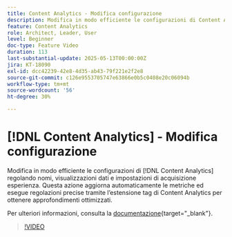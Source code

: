 ```yaml
---
title: Content Analytics - Modifica configurazione
description: Modifica in modo efficiente le configurazioni di Content Analytics regolando i nomi, le visualizzazioni dati e le impostazioni di acquisizione delle esperienze.
feature: Content Analytics
role: Architect, Leader, User
level: Beginner
doc-type: Feature Video
duration: 113
last-substantial-update: 2025-05-13T00:00:00Z
jira: KT-18090
exl-id: dcc42239-42e8-4d35-ab43-79f221e2f2e8
source-git-commit: c126e9553705747e63866e0b5c0408e20c06094b
workflow-type: tm+mt
source-wordcount: '56'
ht-degree: 30%

---
```


# [!DNL Content Analytics] - Modifica configurazione

Modifica in modo efficiente le configurazioni di [!DNL Content Analytics] regolando nomi, visualizzazioni dati e impostazioni di acquisizione esperienza. Questa azione aggiorna automaticamente le metriche ed esegue regolazioni precise tramite l’estensione tag di Content Analytics per ottenere approfondimenti ottimizzati.

Per ulteriori informazioni, consulta la [documentazione](https://experienceleague.adobe.com/en/docs/analytics-platform/using/content-analytics/configuration/guided){target="_blank"}.

>[!VIDEO](https://video.tv.adobe.com/v/3458439/?learn=on&enablevpops)

